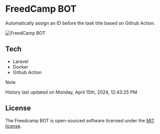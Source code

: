 # FreedCamp BOT

Automatically assign an ID before the task title based on Github Action.

![FreedCamp BOT](https://repository-images.githubusercontent.com/737932867/7d34798b-2680-471c-b089-a78a718d3d6a)

## Tech

- Laravel
- Docker
- Github Action

> [!NOTE]  
> History last updated on Monday, April 15th, 2024, 12:43:25 PM

## License

The Freedcamp BOT is open-sourced software licensed under the [MIT license](https://opensource.org/licenses/MIT).
